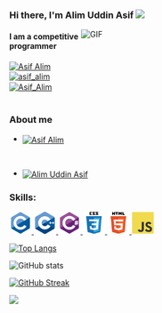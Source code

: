 ### Hi there, I'm Alim Uddin Asif <img src="https://raw.githubusercontent.com/ankitpriyarup/ankitpriyarup/master/Hi.gif" width="30px"></h3>
<img align="right" height="250" width="375" alt="GIF" src="https://raw.githubusercontent.com/ankitpriyarup/ankitpriyarup/master/coder.gif" />

#### I am a competitive programmer
<a href="https://codeforces.com/profile/asifalim" target="blank">
<img align="center" src="https://raw.githubusercontent.com/rahuldkjain/github-profile-readme-generator/master/src/images/icons/Social/codeforces.svg" alt="Asif Alim" height="30" width="40" />
</a>
<a href="https://www.codechef.com/users/asif_alim" target="blank">
  <img align="center" src="https://cdn.jsdelivr.net/npm/simple-icons@3.1.0/icons/codechef.svg" alt="asif_alim" height="30" width="40" />
</a>
<a href="https://leetcode.com/u/Asif_Alim/" target="blank">
  <img align="center" src="https://raw.githubusercontent.com/rahuldkjain/github-profile-readme-generator/master/src/images/icons/Social/leet-code.svg" alt="Asif_Alim" height="30" width="40" />
</a>
<br />
<br>

### About me
- <a href="https://www.facebook.com/profile.php?id=100006162766396" target="blank"><img align="center" src="https://raw.githubusercontent.com/rahuldkjain/github-profile-readme-generator/master/src/images/icons/Social/facebook.svg" alt="Asif Alim" height="30" width="40" /></a>
- <a href="https://www.linkedin.com/in/alim-uddin-asif-a24b1b1a7/" target="blank"><img align="center" src="https://raw.githubusercontent.com/rahuldkjain/github-profile-readme-generator/master/src/images/icons/Social/linked-in-alt.svg" alt="Alim Uddin Asif" height="30" width="40" /></a>

### Skills:
<p align="left"> <a href="https://www.cprogramming.com/" target="_blank" rel="noreferrer"> <img src="https://raw.githubusercontent.com/devicons/devicon/master/icons/c/c-original.svg" alt="c" width="40" height="40"/> </a> <a href="https://www.w3schools.com/cpp/" target="_blank" rel="noreferrer"> <img src="https://raw.githubusercontent.com/devicons/devicon/master/icons/cplusplus/cplusplus-original.svg" alt="cplusplus" width="40" height="40"/> </a><a href="https://www.w3schools.com/cs/" target="_blank" rel="noreferrer"> <img src="https://raw.githubusercontent.com/devicons/devicon/master/icons/csharp/csharp-original.svg" alt="csharp" width="40" height="40"/> </a> <a href="https://www.w3schools.com/css/" target="_blank" rel="noreferrer"> <img src="https://raw.githubusercontent.com/devicons/devicon/master/icons/css3/css3-original-wordmark.svg" alt="css3" width="40" height="40"/> </a> <a href="https://www.w3.org/html/" target="_blank" rel="noreferrer"> <img src="https://raw.githubusercontent.com/devicons/devicon/master/icons/html5/html5-original-wordmark.svg" alt="html5" width="40" height="40"/> </a>
<a href="https://developer.mozilla.org/en-US/docs/Web/JavaScript" target="_blank" rel="noreferrer"> <img src="https://raw.githubusercontent.com/devicons/devicon/master/icons/javascript/javascript-original.svg" alt="javascript" width="40" height="40"/> </a>
</p>

 [![Top Langs](https://github-readme-stats.vercel.app/api/top-langs/?username=asifalim&theme=dark&layout=compact&align=right&width=40%)](https://github.com/asifalim/github-readme-stats)

![GitHub stats](https://github-readme-stats.vercel.app/api?username=asifalim&show_icons=true&hide=contribs,prs&cache_seconds=86400&theme=merko)

 [![GitHub Streak](https://github-readme-streak-stats.herokuapp.com/?user=asifalim&currStreakNum=2FD3EB&fire=pink&sideLabels=F00&theme=nightowl)](https://git.io/streak-stats)

![](https://komarev.com/ghpvc/?username=asifalim&style=flat-square)

